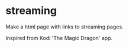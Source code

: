 # streaming

Make a html page with links to streaming pages.

Inspired from Kodi 'The Magic Dragon' app.
